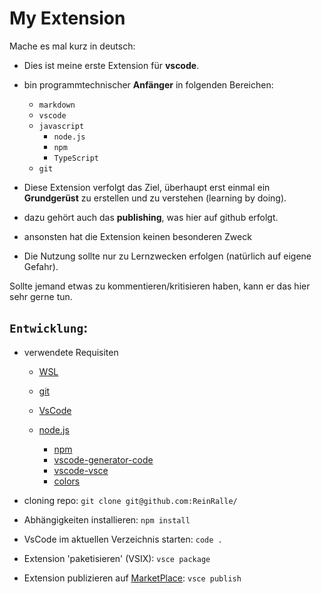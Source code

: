 # My Extension

Mache es mal kurz in deutsch:

* Dies ist meine erste Extension für **vscode**.
* bin programmtechnischer **Anfänger** in folgenden Bereichen:

  * `markdown`
  * `vscode`
  * `javascript`
    * `node.js`
    * `npm`
    * `TypeScript`
  * `git`

* Diese Extension verfolgt das Ziel, überhaupt erst einmal ein **Grundgerüst** zu erstellen und zu verstehen (learning by doing).

* dazu gehört auch das **publishing**, was hier auf github erfolgt.

* ansonsten hat die Extension keinen besonderen Zweck
* Die Nutzung sollte nur zu Lernzwecken erfolgen (natürlich auf eigene Gefahr).

Sollte jemand etwas zu kommentieren/kritisieren haben, kann er das hier sehr gerne tun.

## `Entwicklung`:

* verwendete Requisiten
  * [WSL](https://docs.microsoft.com/de-de/archive/blogs/wsl/)
  * [git](https://git-scm.com/)

  * [VsCode](https://code.visualstudio.com/)
  * [node.js](https://nodejs.org/en/)
    * [npm](https://www.npmjs.com/)
    * [vscode-generator-code](https://github.com/microsoft/vscode-generator-code)
    * [vscode-vsce](https://github.com/microsoft/vscode-vsce)
    * [colors](https://www.npmjs.com/package/colors)

* cloning repo: `git clone git@github.com:ReinRalle/`
* Abhängigkeiten installieren: `npm install`
* VsCode im aktuellen Verzeichnis starten: `code .`
* Extension 'paketisieren' (VSIX): `vsce package`
* Extension publizieren auf [MarketPlace](marketplace.visualstudio.com): `vsce publish`
